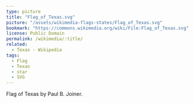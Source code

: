 ```yaml
---
type: picture
title: "Flag_of_Texas.svg"
picture: "/assets/wikimedia-flags-states/Flag_of_Texas.svg"
bookmark: "https://commons.wikimedia.org/wiki/File:Flag_of_Texas.svg"
license: Public Domain
permalink: /wikimedia/:title/
related:
  - Texas - Wikipedia
tags:
  - Flag
  - Texas
  - star
  - SVG
---
```

Flag of Texas by Paul B. Joiner.
